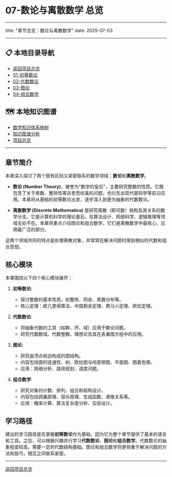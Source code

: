 # 07-数论与离散数学 总览

---

title: "章节总览：数论与离散数学"
date: 2025-07-03

---

## 📋 本地目录导航

- [返回项目总览](../09-项目总览/00-项目总览.md)
- [01-初等数论](./01-初等数论/00-模块总览.md)
- [02-代数数论](./02-代数数论/00-模块总览.md)
- [03-图论](./03-图论/00-模块总览.md)
- [04-组合数学](./04-组合数学/00-模块总览.md)

## 🗺️ 本地知识图谱

- [数学知识体系映射](../09-项目总览/05-Knowledge_Graphs_and_Mappings/数学知识体系映射.md)
- [知识图谱分析](../知识图谱分析.md)
- [项目总览](../09-项目总览/00-项目总览.md)

---

## 章节简介

本章深入探讨了两个既有区别又紧密联系的数学领域：**数论**和**离散数学**。

- **数论 (Number Theory)**，被誉为"数学的皇后"，主要研究整数的性质。它既包含了关于素数、整除性等古老而优美的问题，也衍生出现代密码学等前沿应用。本章将从基础的初等数论出发，逐步深入到更为抽象的代数数论。

- **离散数学 (Discrete Mathematics)** 是研究离散（即可数）结构及其关系的数学分支。它是计算机科学的理论基石，在算法设计、网络科学、逻辑推理等领域无处不在。本章将重点介绍图论和组合数学，它们是离散数学中最核心、应用最广泛的部分。

这两个领域共同的特点是处理离散对象，并常常在解决问题时用到相似的代数和组合思想。

## 核心模块

本章围绕以下四个核心模块展开：

1. **初等数论**:
    - 探讨整数的基本性质，如整除、同余、素数分布等。
    - 核心定理：欧几里得算法、中国剩余定理、费马小定理、欧拉定理。

2. **代数数论**:
    - 将抽象代数的工具（如群、环、域）应用于数论问题。
    - 研究代数数域、代数整数、理想论及其在丢番图方程中的应用。

3. **图论**:
    - 研究由顶点和边构成的图结构。
    - 内容包括图的连通性、树、欧拉图与哈密顿图、平面图、图着色等。
    - 应用：网络分析、路径规划、调度问题。

4. **组合数学**:
    - 研究对象的计数、排列、组合和结构设计。
    - 内容包括鸽巢原理、容斥原理、生成函数、递推关系等。
    - 应用：概率计算、算法复杂度分析、实验设计。

## 学习路径

建议的学习路径是先掌握**初等数论**作为基础，因为它为整个章节提供了基本的语言和工具。之后，可以根据兴趣并行学习**代数数论**、**图论**和**组合数学**。代数数论的抽象程度较高，需要一定的代数结构基础。图论和组合数学则更侧重于解决问题的方法和技巧，相互之间联系紧密。

---
[返回项目总览](../09-项目总览/00-项目总览.md)
